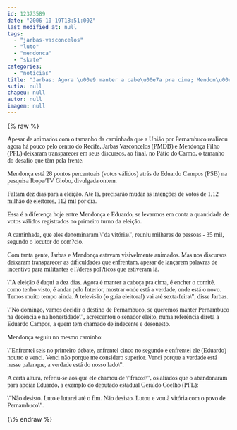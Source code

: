 ```yaml
---
id: 12373589
date: "2006-10-19T18:51:00Z"
last_modified_at: null
tags:
  - "jarbas-vasconcelos"
  - "luto"
  - "mendonca"
  - "skate"
categories:
  - "noticias"
title: "Jarbas: Agora \u00e9 manter a cabe\u00e7a pra cima; Mendon\u00e7a: Luto e lutarei at\u00e9 o fim"
sutia: null
chapeu: null
autor: null
imagem: null
---
```

{\% raw %}
<p><P><FONT face=Verdana>Apesar de animados com o tamanho da caminhada que a União por Pernambuco realizou agora há pouco pelo centro do Recife, Jarbas Vasconcelos (PMDB) e Mendonça Filho (PFL) deixaram transparecer em seus discursos, ao final, no Pátio do Carmo, o tamanho do desafio que têm pela frente.</FONT></P></p>
<p><P><FONT face=Verdana>Mendonça está 28 pontos percentuais (votos válidos) atrás de Eduardo Campos (PSB) na pesquisa Ibope/TV Globo, divulgada ontem. </FONT></P></p>
<p><P><FONT face=Verdana>Faltam dez dias para a eleição. Até lá, precisarão mudar as intenções de votos de 1,12 milhão de eleitores, 112 mil por dia. </FONT></P></p>
<p><P><FONT face=Verdana>Essa é a diferença hoje entre Mendonça e Eduardo, se levarmos em conta a quantidade de votos válidos registrados no primeiro turno da eleição. </FONT></P></p>
<p><P><FONT face=Verdana>A caminhada, que eles denominaram \"da vitória\", reuniu milhares de pessoas - 35 mil, segundo o locutor do com?cio. </FONT></P></p>
<p><P><FONT face=Verdana>Com tanta gente, Jarbas e Mendonça estavam visivelmente animados. Mas nos discursos deixaram transparecer as dificuldades que enfrentam, apesar de lançarem palavras de incentivo para militantes e l?deres pol?ticos que estiveram lá.</FONT></P></p>
<p><P><FONT face=Verdana>\"A eleição é daqui a dez dias. Agora é manter a cabeça pra cima, é encher o comitê, como tenho visto, é andar pelo Interior, mostrar onde está a verdade, onde está o novo. Temos muito tempo ainda. A televisão (o guia eleitoral) vai até sexta-feira\", disse Jarbas.</FONT></P></p>
<p><P><FONT face=Verdana>\"No domingo, vamos decidir o destino de Pernambuco, se queremos manter Pernambuco na decência e na honestidade\", acrescentou o senador eleito, numa referência direta a Eduardo Campos, a quem tem chamado de indecente e desonesto.</FONT></P></p>
<p><P><FONT face=Verdana>Mendonça seguiu no mesmo caminho:</FONT></P></p>
<p><P><FONT face=Verdana>\"Enfrentei seis no primeiro debate, enfrentei cinco no segundo e enfrentei ele (Eduardo) noutro e venci. Venci não porque me considero superior. Venci porque a verdade está nesse palanque, a verdade está do nosso lado\".</FONT></P></p>
<p><P><FONT face=Verdana>A certa altura, referiu-se aos que ele chamou de \"fracos\", os aliados que o abandonaram para apoiar Eduardo, a exemplo do deputado estadual Geraldo Coelho (PFL):</FONT></P></p>
<p><P><FONT face=Verdana>\"Não desisto. Luto e lutarei até o fim. Não desisto. Lutou e vou à vitória com o povo de Pernambuco\".</FONT></P> </p>
{\% endraw %}